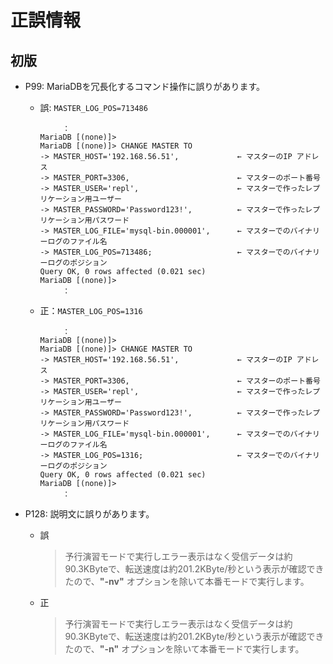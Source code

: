 # 正誤情報

## 初版

* P99: MariaDBを冗長化するコマンド操作に誤りがあります。  
  * 誤: `MASTER_LOG_POS=713486`   
    ```
    　　　：
    MariaDB [(none)]>
    MariaDB [(none)]> CHANGE MASTER TO
    -> MASTER_HOST='192.168.56.51',             ← マスターのIP アドレス
    -> MASTER_PORT=3306,                        ← マスターのポート番号
    -> MASTER_USER='repl',                      ← マスターで作ったレプリケーション用ユーザー
    -> MASTER_PASSWORD='Password123!',          ← マスターで作ったレプリケーション用パスワード
    -> MASTER_LOG_FILE='mysql-bin.000001',      ← マスターでのバイナリーログのファイル名
    -> MASTER_LOG_POS=713486;                   ← マスターでのバイナリーログのポジション
    Query OK, 0 rows affected (0.021 sec)
    MariaDB [(none)]>
    　　　：
    ```

  * 正：`MASTER_LOG_POS=1316`  
    ```
    　　　：
    MariaDB [(none)]>
    MariaDB [(none)]> CHANGE MASTER TO
    -> MASTER_HOST='192.168.56.51',             ← マスターのIP アドレス
    -> MASTER_PORT=3306,                        ← マスターのポート番号
    -> MASTER_USER='repl',                      ← マスターで作ったレプリケーション用ユーザー
    -> MASTER_PASSWORD='Password123!',          ← マスターで作ったレプリケーション用パスワード
    -> MASTER_LOG_FILE='mysql-bin.000001',      ← マスターでのバイナリーログのファイル名
    -> MASTER_LOG_POS=1316;                     ← マスターでのバイナリーログのポジション
    Query OK, 0 rows affected (0.021 sec)
    MariaDB [(none)]>
    　　　：
    ```


* P128: 説明文に誤りがあります。  
  * 誤  
    > 予行演習モードで実行しエラー表示はなく受信データは約90.3KByteで、転送速度は約201.2KByte/秒という表示が確認できたので、**"-nv"** オプションを除いて本番モードで実行します。
  
  * 正  
    > 予行演習モードで実行しエラー表示はなく受信データは約90.3KByteで、転送速度は約201.2KByte/秒という表示が確認できたので、**"-n"** オプションを除いて本番モードで実行します。
